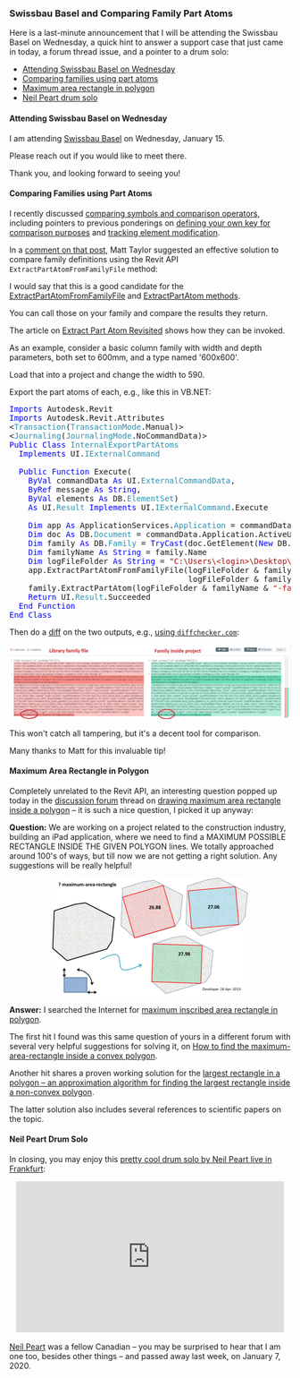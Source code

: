 <head>
<meta http-equiv="Content-Type" content="text/html; charset=utf-8">
<link rel="stylesheet" type="text/css" href="bc.css">
<script src="https://cdn.rawgit.com/google/code-prettify/master/loader/run_prettify.js" type="text/javascript"></script>
<script async src="https://platform.twitter.com/widgets.js" charset="utf-8"></script>
</head>

<!---

twitter:

I will be attending Swissbau Basel on Wednesday, comparing families using part atoms and determining the maximum area rectangle inscribed in a polygon in the #RevitAPI #DynamoBim @AutodeskForge @AutodeskRevit #bim #ForgeDevCon http://bit.ly/familycompare

Here is a last-minute announcement that I will be attending the Swissbau Basel on Wednesday, a quick hint to answer a support case that just came in today, a forum thread issue, and a pointer to a drum solo:
&ndash; Attending Swissbau Basel on Wednesday
&ndash; Comparing families using part atoms
&ndash; Maximum area rectangle in polygon
&ndash; Neil Peart drum solo...

linkedin:

#bim #DynamoBim #ForgeDevCon #Revit #API #IFC #SDK #AI #VisualStudio #Autodesk #AEC #adsk

the [Revit API discussion forum](http://forums.autodesk.com/t5/revit-api-forum/bd-p/160) thread

<p style="font-size: 80%; font-style:italic"></p>

-->

### Swissbau Basel and Comparing Family Part Atoms

Here is a last-minute announcement that I will be attending the Swissbau Basel on Wednesday, a quick hint to answer a support case that just came in today, a forum thread issue, and a pointer to a drum solo:

- [Attending Swissbau Basel on Wednesday](#1)
- [Comparing families using part atoms](#2)
- [Maximum area rectangle in polygon](#3)
- [Neil Peart drum solo](#4)

#### <a name="1"></a>Attending Swissbau Basel on Wednesday

I am attending [Swissbau Basel](https://www.swissbau.ch) on Wednesday, January 15.

Please reach out if you would like to meet there.

Thank you, and looking forward to seeing you!

#### <a name="2"></a>Comparing Families using Part Atoms

I recently discussed [comparing symbols and comparison operators](https://thebuildingcoder.typepad.com/blog/2019/12/comparing-symbols-and-comparison-operators.html),
including pointers to previous ponderings
on [defining your own key for comparison purposes](https://thebuildingcoder.typepad.com/blog/2012/03/great-ocean-road-and-creating-your-own-key.html#2)
and [tracking element modification](https://thebuildingcoder.typepad.com/blog/2016/01/tracking-element-modification.html#5.1).

In a [comment on that post](https://thebuildingcoder.typepad.com/blog/2019/12/comparing-symbols-and-comparison-operators.html#comment-4718582177),
Matt Taylor suggested an effective solution to compare family definitions using the Revit API `ExtractPartAtomFromFamilyFile` method:

I would say that this is a good candidate for
the [ExtractPartAtomFromFamilyFile](https://www.revitapidocs.com/2020/1f2c631b-2733-0aa7-051c-42bccb07f05e.htm)
and [ExtractPartAtom methods](https://www.revitapidocs.com/2020/d477cf8f-0dfe-4055-a787-315c84ef5530.htm).

You can call those on your family and compare the results they return.

The article on [Extract Part Atom Revisited](https://thebuildingcoder.typepad.com/blog/2010/09/extract-part-atom-revisited.html) shows
how they can be invoked.

As an example, consider a basic column family with width and depth parameters, both set to 600mm, and a type named '600x600'.

Load that into a project and change the width to 590.

Export the part atoms of each, e.g., like this in VB.NET:

<pre class="code">
<span style="color:blue;">Imports</span>&nbsp;Autodesk.Revit
<span style="color:blue;">Imports</span>&nbsp;Autodesk.Revit.Attributes
&lt;<span style="color:#2b91af;">Transaction</span>(<span style="color:#2b91af;">TransactionMode</span>.Manual)&gt;
&lt;<span style="color:#2b91af;">Journaling</span>(<span style="color:#2b91af;">JournalingMode</span>.NoCommandData)&gt;
<span style="color:blue;">Public</span>&nbsp;<span style="color:blue;">Class</span>&nbsp;<span style="color:#2b91af;">InternalExportPartAtoms</span>
&nbsp;&nbsp;<span style="color:blue;">Implements</span>&nbsp;UI.<span style="color:#2b91af;">IExternalCommand</span>
 
&nbsp;&nbsp;<span style="color:blue;">Public</span>&nbsp;<span style="color:blue;">Function</span>&nbsp;Execute(
&nbsp;&nbsp;&nbsp;&nbsp;<span style="color:blue;">ByVal</span>&nbsp;commandData&nbsp;<span style="color:blue;">As</span>&nbsp;UI.<span style="color:#2b91af;">ExternalCommandData</span>,
&nbsp;&nbsp;&nbsp;&nbsp;<span style="color:blue;">ByRef</span>&nbsp;message&nbsp;<span style="color:blue;">As</span>&nbsp;<span style="color:blue;">String</span>,
&nbsp;&nbsp;&nbsp;&nbsp;<span style="color:blue;">ByVal</span>&nbsp;elements&nbsp;<span style="color:blue;">As</span>&nbsp;DB.<span style="color:#2b91af;">ElementSet</span>)&nbsp;_
&nbsp;&nbsp;&nbsp;&nbsp;<span style="color:blue;">As</span>&nbsp;UI.<span style="color:#2b91af;">Result</span>&nbsp;<span style="color:blue;">Implements</span>&nbsp;UI.<span style="color:#2b91af;">IExternalCommand</span>.Execute
 
&nbsp;&nbsp;&nbsp;&nbsp;<span style="color:blue;">Dim</span>&nbsp;app&nbsp;<span style="color:blue;">As</span>&nbsp;ApplicationServices.<span style="color:#2b91af;">Application</span>&nbsp;=&nbsp;commandData.Application.Application
&nbsp;&nbsp;&nbsp;&nbsp;<span style="color:blue;">Dim</span>&nbsp;doc&nbsp;<span style="color:blue;">As</span>&nbsp;DB.<span style="color:#2b91af;">Document</span>&nbsp;=&nbsp;commandData.Application.ActiveUIDocument.Document
&nbsp;&nbsp;&nbsp;&nbsp;<span style="color:blue;">Dim</span>&nbsp;family&nbsp;<span style="color:blue;">As</span>&nbsp;DB.<span style="color:#2b91af;">Family</span>&nbsp;=&nbsp;<span style="color:blue;">TryCast</span>(doc.GetElement(<span style="color:blue;">New</span>&nbsp;DB.<span style="color:#2b91af;">ElementId</span>(4568558)),&nbsp;DB.<span style="color:#2b91af;">Family</span>)
&nbsp;&nbsp;&nbsp;&nbsp;<span style="color:blue;">Dim</span>&nbsp;familyName&nbsp;<span style="color:blue;">As</span>&nbsp;<span style="color:blue;">String</span>&nbsp;=&nbsp;family.Name
&nbsp;&nbsp;&nbsp;&nbsp;<span style="color:blue;">Dim</span>&nbsp;logFileFolder&nbsp;<span style="color:blue;">As</span>&nbsp;<span style="color:blue;">String</span>&nbsp;=&nbsp;<span style="color:#a31515;">&quot;C:\Users\&lt;login&gt;\Desktop\PartAtoms\&quot;</span>
&nbsp;&nbsp;&nbsp;&nbsp;app.ExtractPartAtomFromFamilyFile(logFileFolder&nbsp;&amp;&nbsp;familyName&nbsp;&amp;&nbsp;<span style="color:#a31515;">&quot;.rfa&quot;</span>,
&nbsp;&nbsp;&nbsp;&nbsp;&nbsp;&nbsp;&nbsp;&nbsp;&nbsp;&nbsp;&nbsp;&nbsp;&nbsp;&nbsp;&nbsp;&nbsp;&nbsp;&nbsp;&nbsp;&nbsp;&nbsp;&nbsp;&nbsp;&nbsp;&nbsp;&nbsp;&nbsp;&nbsp;&nbsp;&nbsp;&nbsp;&nbsp;&nbsp;&nbsp;&nbsp;&nbsp;&nbsp;&nbsp;logFileFolder&nbsp;&amp;&nbsp;familyName&nbsp;&amp;&nbsp;<span style="color:#a31515;">&quot;-file.xml&quot;</span>)
&nbsp;&nbsp;&nbsp;&nbsp;family.ExtractPartAtom(logFileFolder&nbsp;&amp;&nbsp;familyName&nbsp;&amp;&nbsp;<span style="color:#a31515;">&quot;-family.xml&quot;</span>)
&nbsp;&nbsp;&nbsp;&nbsp;<span style="color:blue;">Return</span>&nbsp;UI.<span style="color:#2b91af;">Result</span>.Succeeded
&nbsp;&nbsp;<span style="color:blue;">End</span>&nbsp;<span style="color:blue;">Function</span>
<span style="color:blue;">End</span>&nbsp;<span style="color:blue;">Class</span>
</pre>

Then do
a [diff](https://en.wikipedia.org/wiki/Diff) on the two outputs,
e.g., [using `diffchecker.com`](https://www.diffchecker.com/Unw6nrB2):

<center>
<img src="img/diff_between_family_part_atoms.jpg" alt="Diff between family part atoms" title="Diff between family part atoms" width="1200"/> <!-- 1661 -->
</center>

This won't catch all tampering, but it's a decent tool for comparison.

Many thanks to Matt for this invaluable tip!


#### <a name="3"></a>Maximum Area Rectangle in Polygon

Completely unrelated to the Revit API, an interesting question popped up today in 
the [discussion forum](http://forums.autodesk.com/t5/revit-api-forum/bd-p/160) thread
on [drawing maximum area rectangle inside a polygon](https://forums.autodesk.com/t5/revit-api-forum/wanted-to-draw-maximum-area-rectangle-inside-a-polygon/m-p/9248884)
&ndash; it is such a nice question, I picked it up anyway:

**Question:** We are working on a project related to the construction industry, building an iPad application, where we need to find a MAXIMUM POSSIBLE RECTANGLE INSIDE THE GIVEN POLYGON lines. We totally approached around 100's of ways, but till now we are not getting a right solution. Any suggestions will be really helpful!

<center>
<img src="img/maximum_area_rectangle_in_polygon.png" alt="Maximum area rectangle in polygon" title="Maximum area rectangle in polygon" width="350"/> <!-- 700 -->
</center>

**Answer:** I searched the Internet for [maximum inscribed area rectangle in polygon](https://duckduckgo.com/?q=maximum+inscribed+area+rectangle+in+polygon).

The first hit I found was this same question of yours in a different forum with several very helpful suggestions for solving it,
on [How to find the maximum-area-rectangle inside a convex polygon](https://gis.stackexchange.com/questions/59215/how-to-find-the-maximum-area-rectangle-inside-a-convex-polygon).

Another hit shares a proven working solution for
the [largest rectangle in a polygon &ndash; an approximation algorithm for finding the largest rectangle inside a non-convex polygon](https://d3plus.org/blog/behind-the-scenes/2014/07/08/largest-rect).

The latter solution also includes several references to scientific papers on the topic.


#### <a name="4"></a>Neil Peart Drum Solo 

In closing, you may enjoy
this [pretty cool drum solo by Neil Peart live in Frankfurt](https://youtu.be/LWRMOJQDiLU):

<center>
<iframe width="480" height="270" src="https://www.youtube.com/embed/LWRMOJQDiLU" frameborder="0" allow="accelerometer; autoplay; encrypted-media; gyroscope; picture-in-picture" allowfullscreen></iframe>
</center>

[Neil Peart](https://en.wikipedia.org/wiki/Neil_Peart) was
a fellow Canadian &ndash; you may be surprised to hear that I am one too, besides other things &ndash; and passed away last week, on January 7, 2020.
